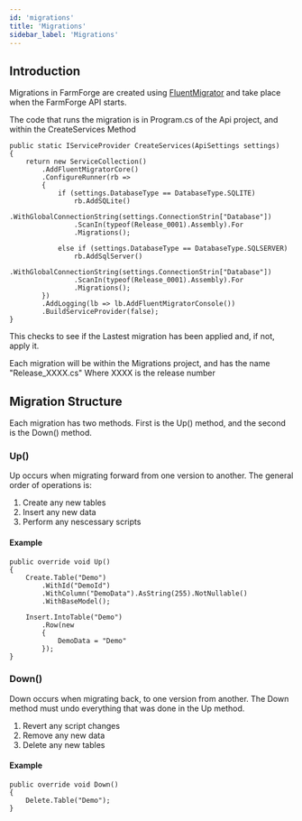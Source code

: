 ```yaml
---
id: 'migrations'
title: 'Migrations'
sidebar_label: 'Migrations'
---
```


## Introduction

Migrations in FarmForge are created using [FluentMigrator](https://fluentmigrator.github.io/index.html) and take place when the FarmForge API 
starts.

The code that runs the migration is in Program.cs of the Api project, and within
the CreateServices Method

```
public static IServiceProvider CreateServices(ApiSettings settings)
{
    return new ServiceCollection()
        .AddFluentMigratorCore()
        .ConfigureRunner(rb =>
        {
            if (settings.DatabaseType == DatabaseType.SQLITE)
                rb.AddSQLite()
                .WithGlobalConnectionString(settings.ConnectionStrin["Database"])
                .ScanIn(typeof(Release_0001).Assembly).For
                .Migrations();

            else if (settings.DatabaseType == DatabaseType.SQLSERVER)
                rb.AddSqlServer()
                .WithGlobalConnectionString(settings.ConnectionStrin["Database"])
                .ScanIn(typeof(Release_0001).Assembly).For
                .Migrations();
        })
        .AddLogging(lb => lb.AddFluentMigratorConsole())
        .BuildServiceProvider(false);
}
```

This checks to see if the Lastest migration has been applied and, if not, apply it.

Each migration will be within the Migrations project, and has the name "Release_XXXX.cs" Where XXXX is the release number

## Migration Structure

Each migration has two methods. First is the Up() method, and the second is the Down() method.

### Up()

Up occurs when migrating forward from one version to another. The general order of operations is:

1. Create any new tables
2. Insert any new data
3. Perform any nescessary scripts

#### Example
```
public override void Up() 
{
    Create.Table("Demo")
        .WithId("DemoId")
        .WithColumn("DemoData").AsString(255).NotNullable()
        .WithBaseModel();

    Insert.IntoTable("Demo")
        .Row(new 
        {
            DemoData = "Demo"
        });
}
```

### Down()

Down occurs when migrating back, to one version from another. The Down method must undo everything that was done in the Up method.

1. Revert any script changes
2. Remove any new data
3. Delete any new tables

#### Example
```
public override void Down() 
{
    Delete.Table("Demo");
}
```